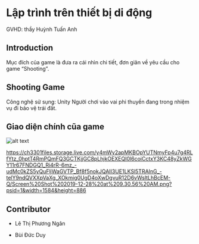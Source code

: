 # Lập trình trên thiết bị di động

GVHD: thầy Huỳnh Tuấn Anh



## Introduction
Mục đích của game là đưa ra cái nhìn chi tiết, đơn giãn về yêu cầu cho game “Shooting”.
   

## Shooting Game

Công nghệ sử sụng: Unity
Người chơi vào vai phi thuyền đang trong nhiệm vụ đi bảo vệ trái đất.

## Giao diện chính cũa game
   
![alt text](https://ch3301files.storage.live.com/y4mIKt1vlkMr9aGjKMorBKHc70Mje-OH4HinFv2UaSCYAPJtoBBpvAnTPQjzC8jlTaUf63rRDkXYaRRCPAXPv1r9FVy_8k4KjN_6CbJKcWuqhdcsLctarRLeQvvXKh6nn7f-R0AU5TBHT09ejVl6T42ivEmWDz9UlrGHp3IIXVnOcq2fnXHlXTH-6TSemvaIOnDwcgiUfl596nNgrguj-gFUQ/Screen%20Shot%202019-12-28%20at%209.30.26%20AM.png?psid=1&width=1006&height=567)

https://ch3301files.storage.live.com/y4mWy2apMKBOpYUTNmyFp4u7g4RLfYtz_0hptT4RmPQmFQ3GCTKjjGC8pLhjkOEXEQI0l6coiCctxY3KC48yZkWGY11r67FNDGQ1_Ri4rR-6mz_-udMc0kZS5yQuFljWaGVTP_Bf8f5nokJQAII3UE1LKSl5TRAInG_-telY9ndQVXXpVaXg_XOkmig0UgD4oXwDgvuR12D6vWsltLhBcEM-Q/Screen%20Shot%202019-12-28%20at%209.30.56%20AM.png?psid=1&width=1584&height=886
 

## Contributor
* Lê Thị Phương Ngân

* Bùi Đức Duy

## 
